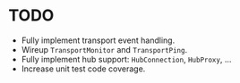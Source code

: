 TODO
====

* Fully implement transport event handling.
* Wireup `TransportMonitor` and `TransportPing`.
* Fully implement hub support: `HubConnection`, `HubProxy`, ...
* Increase unit test code coverage.
